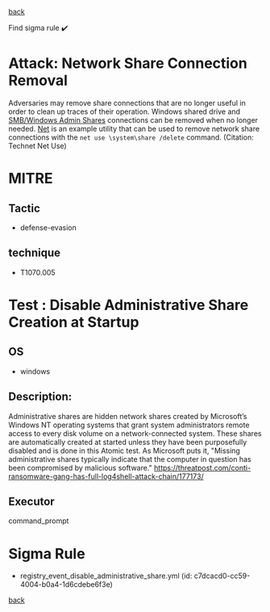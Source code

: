 
[back](../index.md)

Find sigma rule :heavy_check_mark: 

# Attack: Network Share Connection Removal 

Adversaries may remove share connections that are no longer useful in order to clean up traces of their operation. Windows shared drive and [SMB/Windows Admin Shares](https://attack.mitre.org/techniques/T1021/002) connections can be removed when no longer needed. [Net](https://attack.mitre.org/software/S0039) is an example utility that can be used to remove network share connections with the <code>net use \\system\share /delete</code> command. (Citation: Technet Net Use)

# MITRE
## Tactic
  - defense-evasion


## technique
  - T1070.005


# Test : Disable Administrative Share Creation at Startup
## OS
  - windows


## Description:
Administrative shares are hidden network shares created by Microsoft’s Windows NT operating systems that grant system administrators 
remote access to every disk volume on a network-connected system. These shares are automatically created at started unless they have been
purposefully disabled and is done in this Atomic test. As Microsoft puts it, "Missing administrative shares typically 
indicate that the computer in question has been compromised by malicious software."
https://threatpost.com/conti-ransomware-gang-has-full-log4shell-attack-chain/177173/


## Executor
command_prompt

# Sigma Rule
 - registry_event_disable_administrative_share.yml (id: c7dcacd0-cc59-4004-b0a4-1d6cdebe6f3e)



[back](../index.md)
